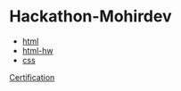 # Hackathon-Mohirdev

   - [html](https://jakha921-html-lesson.netlify.app/)
   - [html-hw](https://jakha921-html-lesson-hw.netlify.app/)
   - [css](https://jakha921-css.netlify.app/)

[Certification](https://drive.google.com/file/d/1nupsdoquDew5zSVARClQcn2OyEM4bpy8/view?usp=sharing)
